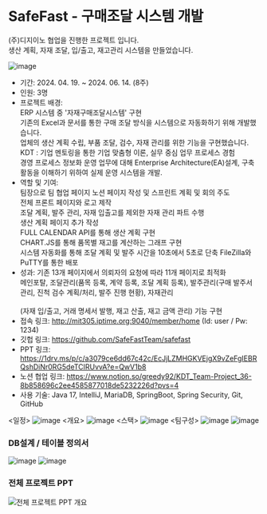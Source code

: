 # SafeFast - 구매조달 시스템 개발 
(주)디지이노 협업을 진행한 프로젝트 입니다. <br>
생산 계획, 자재 조달, 입/출고, 재고관리 시스템을 만들었습니다. <br>


![image](https://github.com/user-attachments/assets/0e3593d3-9f78-4c7b-be94-9d9082781d43)

 - 기간: 2024. 04. 19. ~ 2024. 06. 14. (8주) <br>
 - 인원: 3명 <br>
 - 프로젝트 배경:  <br>
     ERP 시스템 중 '자재구매조달시스템' 구현 <br>
     기존의 Excel과 문서를 통한 구매 조달 방식을 시스템으로 자동화하기 위해 개발했습니다.  <br>
     업체의 생산 계획 수립, 부품 조달, 검수, 자재 관리를 위한 기능을 구현했습니다. <br>
     KDT : 기업 멘토링을 통한 기업 맞춤형 이론, 실무 중심 업무 프로세스 경험 <br>
     경영 프로세스 정보화 운영 업무에 대해 Enterprise Architecture(EA)설계, 구축 활동을 이해하기 위하여 실제 운영 시스템을 개발. <br>
 - 역할 및 기여: <br>
 팀장으로 팀 협업 페이지 노션 페이지 작성 및 스프린트 계획 및 회의 주도 <br>
 전체 프론트 페이지와 로고 제작 <br>
 조달 계획, 발주 관리, 자재 입출고를 제외한 자재 관리 파트 수행 <br>
 생산 계획 페이지 추가 작성 <br>
 FULL CALENDAR API를 통해 생산 계획 구현 <br>
 CHART.JS를 통해 품목별 재고를 계산하는 그래프 구현 <br>
 시스템 자동화를 통해 조달 계획 및 발주 시간을 10초에서 5초로 단축
 FileZilla와 PuTTY를 통한 배포
 - 성과: 기존 13개 페이지에서 의뢰자의 요청에 따라 11개 페이지로 최적화 <br>
   메인포탈, 조달관리(품목 등록, 계약 등록, 조달 계획 등록), 발주관리(구매 발주서 관리, 진척 검수 계획/처리, 발주 진행 현황), 자재관리 <br>    
   (자재 입/출고, 거래 명세서 발행, 재고 산출, 재고 금액 관리) 기능 구현 <br>
- 접속 링크:  http://mit305.iptime.org:9040/member/home (Id: user / Pw: 1234)
- 깃헙 링크:  https://github.com/SafeFastTeam/safefast
- PPT 링크:  https://1drv.ms/p/c/a3079ce6dd67c42c/EcJjLZMHGKVEjgX9vZeFgIEBRQshDiNr0RG5deTCIRUvvA?e=QwV1b8
- 노션 협업 링크: https://www.notion.so/greedy92/KDT_Team-Project_36-8b858696c2ee4585877018de5232226d?pvs=4
- 사용 기술: Java 17, IntelliJ, MariaDB, SpringBoot, Spring Security, Git, GitHub

<일정>
![image](https://github.com/user-attachments/assets/728c5918-e46a-4e33-ba3d-615b98f8bb83)
<개요>
![image](https://github.com/user-attachments/assets/61c506ce-c0d1-4f97-8294-034461e96dd0)
<스택>
![image](https://github.com/user-attachments/assets/c3168822-fb3a-4971-bf46-8c54d84a3156)
<팀구성>
![image](https://github.com/user-attachments/assets/708fda66-51fa-4a7c-a282-b712c0fe43c7)
![image](https://github.com/user-attachments/assets/88518ecc-02d7-4439-8ea6-eeff87535cd5)

### DB설계 / 테이블 정의서
![image](https://github.com/user-attachments/assets/0b2831e3-1afe-4b95-a1fa-1e5820e9fd22)
![image](https://github.com/user-attachments/assets/abb3fccf-693d-4d5a-8d33-5d90b0dd7074)


### 전체 프로젝트 PPT
![전체 프로젝트 PPT 개요](https://github.com/user-attachments/assets/c397ab02-975a-42f4-8622-1ba725f31bc6)
